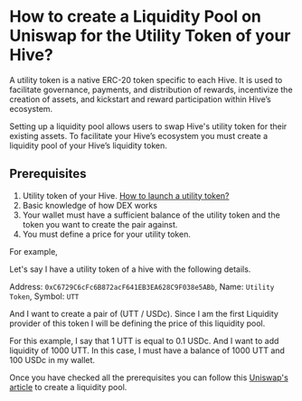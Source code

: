 # How to create a Liquidity Pool on Uniswap for the Utility Token of your Hive?

A utility token is a native ERC-20 token specific to each Hive. It is used to facilitate governance, payments, and distribution of rewards, incentivize the creation of assets, and kickstart and reward participation within Hive’s ecosystem.

Setting up a liquidity pool allows users to swap Hive's utility token for their existing assets. To facilitate your Hive’s ecosystem you must create a liquidity pool of your  Hive’s liquidity token. 

## Prerequisites
1. Utility token of your Hive. [How to launch a utility token?](./how-to-launch-utility-token/how-to-launch-utility-token.md)
2. Basic knowledge of how DEX works
3. Your wallet must have a sufficient balance of the utility token and the token you want to create the pair against.
4. You must define a price for your utility token.

For example, 

Let's say I have a utility token of a hive with the following details. 

Address: `0xC6729C6cFc6B872acF641EB3EA628C9F038e5ABb`, Name: `Utility Token`, Symbol: `UTT`

And I want to create a pair of (UTT / USDc). Since I am the first Liquidity provider of this token I will be defining the price of this liquidity pool.

For this example, I say that 1 UTT is equal to 0.1 USDc. And I want to add liquidity of 1000 UTT. In this case, I must have a balance of 1000 UTT and 100 USDc in my wallet. 

Once you have checked all the prerequisites you can follow this [Uniswap's article](https://support.uniswap.org/hc/en-us/articles/7423194619661-How-to-add-liquidity-to-Uniswap-v3) to create a liquidity pool.
